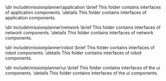 \dir include\missionplanner\application
\brief This folder contains interfaces of application components.
\details This folder contains interfaces of application components.

\dir include\missionplanner\network
\brief This folder contains interfaces of network components.
\details This folder contains interfaces of network components.

\dir include\missionplanner\robot
\brief This folder contains interfaces of robot components.
\details This folder contains interfaces of robot components.

\dir include\missionplanner\ui
\brief This folder contains interfaces of the ui components.
\details This folder contains interfaces of the ui components.